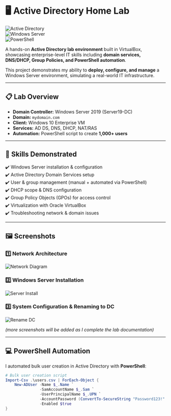 # 🖥️ Active Directory Home Lab  

![Active Directory](https://img.shields.io/badge/Active%20Directory-Enterprise-blue)  
![Windows Server](https://img.shields.io/badge/Windows-Server%202019-red)  
![PowerShell](https://img.shields.io/badge/PowerShell-Automation-blueviolet)  

A hands-on **Active Directory lab environment** built in VirtualBox, showcasing enterprise-level IT skills including **domain services, DNS/DHCP, Group Policies, and PowerShell automation**.  

This project demonstrates my ability to **deploy, configure, and manage** a Windows Server environment, simulating a real-world IT infrastructure.  

---

## 📋 Lab Overview  
- **Domain Controller:** Windows Server 2019 (Server19-DC)  
- **Domain:** `mydomain.com`  
- **Client:** Windows 10 Enterprise VM  
- **Services:** AD DS, DNS, DHCP, NAT/RAS  
- **Automation:** PowerShell script to create **1,000+ users**  

---

## 🚀 Skills Demonstrated  
✔️ Windows Server installation & configuration  
✔️ Active Directory Domain Services setup  
✔️ User & group management (manual + automated via PowerShell)  
✔️ DHCP scope & DNS configuration  
✔️ Group Policy Objects (GPOs) for access control  
✔️ Virtualization with Oracle VirtualBox  
✔️ Troubleshooting network & domain issues  

---

## 🖼️ Screenshots  

### 1️⃣ Network Architecture  
![Network Diagram](screenshots/lab-diagram.png)  

### 2️⃣ Windows Server Installation  
![Server Install](screenshots/windows-server-install.png)  

### 3️⃣ System Configuration & Renaming to DC  
![Rename DC](screenshots/rename-dc.png)  

*(more screenshots will be added as I complete the lab documentation)*  

---

## 💻 PowerShell Automation  

I automated bulk user creation in Active Directory with **PowerShell**:  

```powershell
# Bulk user creation script
Import-Csv .\users.csv | ForEach-Object {
    New-ADUser -Name $_.Name `
               -SamAccountName $_.Sam `
               -UserPrincipalName $_.UPN `
               -AccountPassword (ConvertTo-SecureString "Password123!" -AsPlainText -Force) `
               -Enabled $true
}
